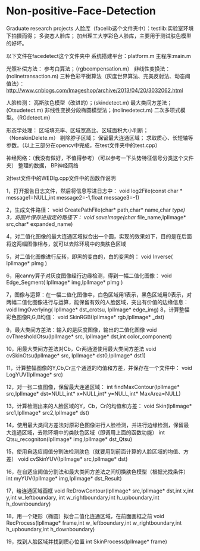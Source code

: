 # Non-positive-Face-Detection
Graduate research projects
人脸库（facelib这个文件夹中）：testlib:实验室环境下拍摄而得；
多姿态人脸库；
加州理工大学彩色人脸库，主要用于测试肤色模型的好坏。

以下文件在facedetect这个文件夹中
系统搭建平台：platform.m
主程序:main.m

光照补偿方法：
参考白算法；（rgbcompensation.m）
非线性变换法：(nolinetransaction.m)
三种色彩平衡算法（灰度世界算法、完美反射法、动态阈值法）：http://www.cnblogs.com/Imageshop/archive/2013/04/20/3032062.html

人脸检测：
高斯肤色模型（改进的）；(skindetect.m)
最大类间方差法；(Otsudetect.m)
非线性变换分段椭圆模型法；(nolinedetect.m)
二次多项式模型。（RGdetect.m）

形态学处理：
区域填充率、区域宽高比、区域面积大小判断；（NonskinDelete.m）
剔除脖子区域；
保留最大连通区域；
求取质心、长短轴等参数。（以上三部分在opencv中完成，在test文件夹中的test.cpp）

神经网络：（我没有做好，不值得参考）（可以参考一下头势特征信号分类这个文件夹）
整理的数据，
BP神经网络

对test文件中的WEDlg.cpp文件中的函数作说明

1，打开报告日志文件，然后将信息写进日志中：
void log2File(const char * message1=NULL,int message2=-1,float message3=-1)

2，生成文件路径：
void CreatePathFile(char* path,char* name,char *type)
3，将图片保存进指定的路径下：
void saveImage(char* file_name,IplImage* src,char* expanded_name)

4，对二值化图像的最大连通区域拟合出一个圆，实现的效果如下，目的是在后面将这两幅图像相与，就可以去除环境中的类肤色区域


5，对二值化图像进行反转，即黑的变白的，白的变黑的：
void Inverse( IplImage* pImg )

6，用canny算子对灰度图像经行边缘检测，得到一幅二值化图像：
void Edge_Segment( IplImage* img,IplImage* pImg )

7，图像与运算：在一幅二值化图像中，白色区域用1表示，黑色区域用0表示，对两幅二值化图像进行与运算，能保留有效的人脸区域，突出有价值的边缘信息：
void ImgOverlying( IplImage* dst_crotsu, IplImage* edge_img)
8，计算整幅彩色图像R,G,B均值：
void SkinRGB(IplImage* rgb,IplImage* _dst)

9，最大类间方差法：输入的是灰度图像，输出的二值化图像
void cvThresholdOtsu(IplImage* src, IplImage* dst,int color_component)

10，用最大类间方差法对Cb，Cr两通道使用最大类间方差法
void cvSkinOtsu(IplImage* src, IplImage* dst0,IplImage* dst1)

11，计算整幅图像的Y,Cb,Cr三个通道的均值和方差，并保存在一个文件中：
void LogYUV(IplImage* src)

12，对一张二值图像，保留最大连通区域：
int findMaxContour(IplImage* src,IplImage* dst=NULL,int* x=NULL,int* y=NULL,int* MaxArea=NULL)

13，计算检测出来的人脸区域的Y，Cb，Cr的均值和方差：
void Skin(IplImage* src1,IplImage* src2,IplImage* dst)

14，使用最大类间方差法对原彩色图像进行人脸检测，并进行边缘检测，保留最大连通区域，去除环境中的类肤色区域（即调用上面的函数功能）
int Qtsu_recogniton(IplImage* img,IplImage* dst_Qtsu)

15，使用自适应阈值分割法检测肤色（就要用到前面计算的人脸区域的均值、方差）
void cvSkinYUV(IplImage* src,IplImage* dst)

16，在自适应阈值分割法和最大类间方差法之间切换肤色模型（根据光找条件）
int myYUV(IplImage* img,IplImage* dst_Result)

17，给连通区域画框
void ReDrowContour(IplImage* src,IplImage* dst,int x,int y,int w_leftboundary,
int w_rightboundary,int h_upboundary,int h_downboundary)

18，用一个矩形（椭圆）拟合二值化连通区域，在前面画框之前
void RecProcess(IplImage* frame,int w_leftboundary,int w_rightboundary,int h_upboundary,int h_downboundary)

19，找到人脸区域并找到质心位置
int SkinProcess(IplImage* frame)


